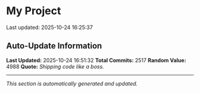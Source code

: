 # My Project


Last updated: 2025-10-24 16:25:37




























































































































































































































































































































































































































































































































































































































































































































































































































































































































































































































































































































































































































































































































































































































































































































































































































































































































































































































































































































































































































































































































































































































































































































































































































































































































































































































































































































































































































































































































































































































## Auto-Update Information

**Last Updated:** 2025-10-24 16:51:32
**Total Commits:** 2517
**Random Value:** 4988
**Quote:** _Shipping code like a boss._

---
_This section is automatically generated and updated._